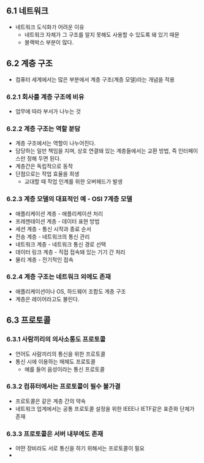 ## 6.1 네트워크
- 네트워크 도식화가 어려운 이유
	- 네트워크 자체가 그 구조를 알지 못해도 사용할 수 있도록 돼 있기 때문
	- 블랙박스 부분이 많다.

## 6.2 계층 구조
- 컴퓨터 세계에서는 많은 부분에서 계층 구조(계층 모델)라는 개념을 적용
### 6.2.1 회사를 계층 구조에 비유
- 업무에 따라 부서가 나누는 것

### 6.2.2 계층 구조는 역할 분담
- 계층 구조에서는 역할이 나누어진다.
- 담당하는 일만 책임을 지며, 상호 연결돼 있는 계층들에서는 교환 방법, 즉 인터페이스만 정해 두면 된다.
- 계층간은 독립적으로 동작
- 단점으로는 작업 효율을 희생
	- 교대할 때 작업 인계를 위한 오버헤드가 발생

### 6.2.3 계층 모델의 대표적인 예 - OSI 7계층 모델
- 애플리케이션 계층 - 애플리케이션 처리
- 프레젠테이션 계층 - 데이터 표현 방법
- 세션 계층 - 통신 시작과 종료 순서
- 전송 계층 - 네트워크의 통신 관리
- 네트워크 계층 - 네트워크 통신 경로 선택
- 데이터 링크 계층 - 직접 접속돼 있는 기기 간 처리
- 물리 계층 - 전기적인 접속

### 6.2.4 계층 구조는 네트워크 외에도 존재
- 애플리케이션이나 OS, 하드웨어 조합도 계층 구조
- 계층은 레이어라고도 불린다.

## 6.3 프로토콜
### 6.3.1 사람끼리의 의사소통도 프로토콜
- 언어도 사람끼리의 통신을 위한 프로토콜
- 통신 시에 이용하는 매체도 프로토콜
	- 예를 들어 음성이라는 통신 프로토콜

### 6.3.2 컴퓨터에서는 프로토콜이 필수 불가결
- 프로토콜은 같은 계층 간의 약속
- 네트워크 업계에서는 공통 프로토콜 설정을 위한 IEEE나 IETF같은 표준화 단체가 존재

### 6.3.3 프로토콜은 서버 내부에도 존재
- 어떤 장비라도 서로 통신을 하기 위해서는 프로토콜이 필요
- 
